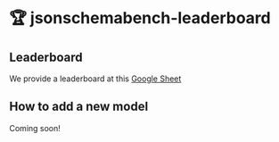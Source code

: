 # 🏆 jsonschemabench-leaderboard

## Leaderboard

We provide a leaderboard at this [Google Sheet](https://docs.google.com/spreadsheets/d/1gloUwsKiiOgrBmxbNluh-2_-vV_6RgaPji6KAD52pv0/edit?usp=sharing)

## How to add a new model

Coming soon!